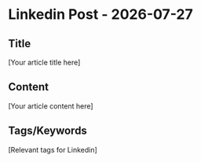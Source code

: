 # Linkedin Post - 2026-07-27

## Title
[Your article title here]

## Content
[Your article content here]

## Tags/Keywords
[Relevant tags for Linkedin]
